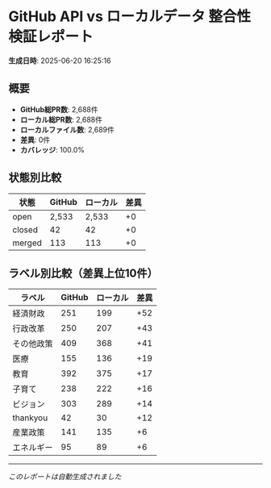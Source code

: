 # GitHub API vs ローカルデータ 整合性検証レポート

**生成日時**: 2025-06-20 16:25:16

## 概要

- **GitHub総PR数**: 2,688件
- **ローカル総PR数**: 2,688件
- **ローカルファイル数**: 2,689件
- **差異**: 0件
- **カバレッジ**: 100.0%

## 状態別比較

| 状態 | GitHub | ローカル | 差異 |
|------|--------|----------|------|
| open | 2,533 | 2,533 | +0 |
| closed | 42 | 42 | +0 |
| merged | 113 | 113 | +0 |

## ラベル別比較（差異上位10件）

| ラベル | GitHub | ローカル | 差異 |
|--------|--------|----------|------|
| 経済財政 | 251 | 199 | +52 |
| 行政改革 | 250 | 207 | +43 |
| その他政策 | 409 | 368 | +41 |
| 医療 | 155 | 136 | +19 |
| 教育 | 392 | 375 | +17 |
| 子育て | 238 | 222 | +16 |
| ビジョン | 303 | 289 | +14 |
| thankyou | 42 | 30 | +12 |
| 産業政策 | 141 | 135 | +6 |
| エネルギー | 95 | 89 | +6 |

---
*このレポートは自動生成されました*